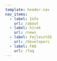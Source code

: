```yaml
---
template: header-nav
nav_items:
  - label: Info
    url: /about
  - label: hírek
    url: /news
  - label: Fejlesztők
    url: /developers
  - label: FAQ
    url: /faq
---
```

